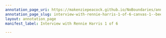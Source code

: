 ```yaml
---
annotation_page_uri: https://makenziepeacock.github.io/NoBoundaries/annotations/interview-with-rennie-harris-1-of-6-canvas-1--beer-doesn-t-do-my-belly-right----.json
annotation_page_slug: interview-with-rennie-harris-1-of-6-canvas-1--beer-doesn-t-do-my-belly-right----
layout: annotation_page
manifest_label: Interview with Rennie Harris 1 of 6

---
```

